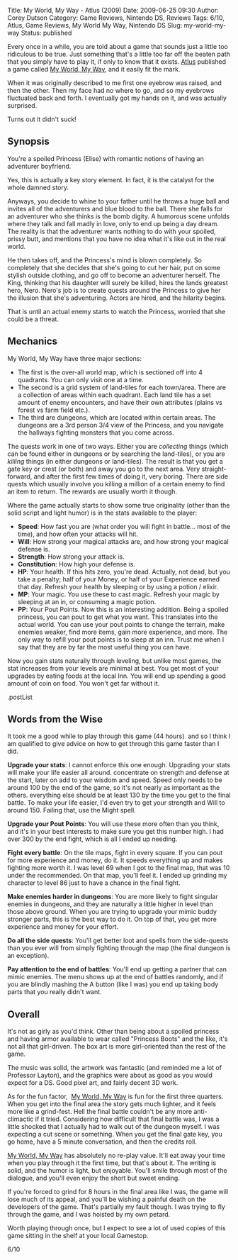 Title: My World, My Way - Atlus (2009)
Date: 2009-06-25 09:30
Author: Corey Dutson
Category: Game Reviews, Nintendo DS, Reviews
Tags: 6/10, Atlus, Game Reviews, My World My Way, Nintendo DS
Slug: my-world-my-way
Status: published

Every once in a while, you are told about a game that sounds just a
little too ridiculous to be true. Just something that's a little too far
off the beaten path that you simply have to play it, if only to know
that it exists. [Atlus](http://www.atlus.com/ "Atlus") published a game
called [My World, My
Way](http://www.atlus.com/myworldmyway/ "My World, My Way"), and it
easily fit the mark.

When it was originally described to me first one eyebrow was raised, and
then the other. Then my face had no where to go, and so my eyebrows
fluctuated back and forth. I eventually got my hands on it, and was
actually surprised.

Turns out it didn't suck!<!-- PELICAN_END_SUMMARY -->



Synopsis
--------

You're a spoiled Princess (Elise) with romantic notions of having an
adventurer boyfriend.

Yes, this is actually a key story element. In fact, it is the catalyst
for the whole damned story.

Anyways, you decide to whine to your father until he throws a huge ball
and invites all of the adventurers and blue blood to the ball. There she
falls for an adventurer who she thinks is the bomb digity. A humorous
scene unfolds where they talk and fall madly in love, only to end up
being a day dream. The reality is that the adventurer wants nothing to
do with your spoiled, prissy butt, and mentions that you have no idea
what it's like out in the real world.

He then takes off, and the Princess's mind is blown completely. So
completely that she decides that she's going to cut her hair, put on
some stylish outside clothing, and go off to become an adventurer
herself. The King, thinking that his daughter will surely be killed,
hires the lands greatest hero, Nero. Nero's job is to create quests
around the Princess to give her the illusion that she's adventuring.
Actors are hired, and the hilarity begins.

That is until an actual enemy starts to watch the Princess, worried that
she could be a threat.

Mechanics
---------

My World, My Way have three major sections:

-   The first is the over-all world map, which is sectioned off into
    4 quadrants. You can only visit one at a time.
-   The second is a grid system of land-tiles for each town/area. There
    are a collection of areas within each quadrant. Each land tile has a
    set amount of enemy encounters, and have their own attributes
    (plains vs forest vs farm field etc.).
-   The third are dungeons, which are located within certain areas. The
    dungeons are a 3rd person 3/4 view of the Princess, and you navigate
    the hallways fighting monsters that you come across.

The quests work in one of two ways. Either you are *collecting* things
(which can be found either in dungeons or by searching the land-tiles),
or you are *killing* things (in either dungeons or land-tiles). The
result is that you get a gate key or crest (or both) and away you go to
the next area. Very straight-forward, and after the first few times of
doing it, very boring. There are side quests which usually involve you
killing a million of a certain enemy to find an item to return. The
rewards are usually worth it though.

Where the game actually starts to show some true originality (other than
the solid script and light humor) is in the stats available to the
player:

-   **Speed**: How fast you are (what order you will fight in battle...
    most of the time), and how often your attacks will hit.
-   **Will**: How strong your magical attacks are, and how strong your
    magical defense is.
-   **Strength**: How strong your attack is.
-   **Constitution**: How high your defense is.
-   **HP**: Your health. If this hits zero, you're dead. Actually, not
    dead, but you take a penalty; half of your Money, or half of your
    Experience earned that day. Refresh your health by sleeping or by
    using a potion / elixir.
-   **MP**: Your magic. You use these to cast magic. Refresh your magic
    by sleeping at an in, or consuming a magic potion.
-   **PP**: Your Pout Points. Now this is an interesting addition. Being
    a spoiled princess, you can pout to get what you want. This
    translates into the actual world. You can use your pout points to
    change the terrain, make enemies weaker, find more items, gain more
    experience, and more. The only way to refill your pout points is to
    sleep at an inn. Trust me when I say that they are by far the most
    useful thing you can have.

Now you gain stats naturally through leveling, but unlike most games,
the stat increases from your levels are minimal at best. You get most of
your upgrades by eating foods at the local Inn. You will end up spending
a good amount of coin on food. You won't get far without it.

.postList

Words from the Wise
-------------------

It took me a good while to play through this game (44 hours)  and so I
think I am qualified to give advice on how to get through this game
faster than I did.

**Upgrade your stats**: I cannot enforce this one enough. Upgrading your
stats will make your life easier all around. concentrate on strength and
defense at the start, later on add to your wisdom and speed. Speed only
needs to be around 100 by the end of the game, so it's not nearly as
important as the others. everything else should be at least 130 by the
time you get to the final battle. To make your life easier, I'd even try
to get your strength and Will to around 150. Failing that, use the Might
spell.

**Upgrade your Pout Points**: You will use these more often than you
think, and it's in your best interests to make sure you get this number
high. I had over 300 by the end fight, which is all I ended up needing.

**Fight every battle**: On the tile maps, fight in every square. If you
can pout for more experience and money, do it. It speeds everything up
and makes fighting more worth it. I was level 69 when I got to the final
map, that was 10 under the recommended. On that map, you'll feel it. I
ended up grinding my character to level 86 just to have a chance in the
final fight.

**Make enemies harder in dungeons**: You are more likely to fight
singular enemies in dungeons, and they are naturally a little higher in
level than those above ground. When you are trying to upgrade your mimic
buddy stronger parts, this is the best way to do it. On top of that, you
get more experience and money for your effort.

**Do all the side quests**: You'll get better loot and spells from the
side-quests than you ever will from simply fighting through the map (the
final dungeon is an exception).

**Pay attention to the end of battles**: You'll end up getting a partner
that can mimic enemies. The menu shows up at the end of battles
randomly, and if you are blindly mashing the A button (like I was) you
end up taking body parts that you really didn't want.

Overall
-------

It's not as girly as you'd think. Other than being about a spoiled
princess and having armor available to wear called "Princess Boots" and
the like, it's not all that girl-driven. The box art is more
girl-oriented than the rest of the game.

The music was solid, the artwork was fantastic (and reminded me a lot of
Professor Layton), and the graphics were about as good as you would
expect for a DS. Good pixel art, and fairly decent 3D work.

As for the fun factor,  [My World, My
Way](http://www.atlus.com/myworldmyway/ "My World, My Way") is fun for
the first three quarters. When you get into the final area the story
gets much lighter, and it feels more like a grind-fest. Hell the final
battle couldn't be any more anti-climactic if it tried. Considering how
difficult that final battle was, I was a little shocked that I actually
had to walk out of the dungeon myself. I was expecting a cut scene or
something. When you get the final gate key, you go home, have a 5 minute
conversation, and then the credits roll.

[My World, My
Way](http://www.atlus.com/myworldmyway/ "My World, My Way") has
absolutely no re-play value. It'll eat away your time when you play
through it the first time, but that's about it. The writing is solid,
and the humor is light, but enjoyable. You'll smile through most of the
dialogue, and you'll even enjoy the short but sweet ending.

If you're forced to grind for 8 hours in the final area like I was, the
game will lose much of its appeal, and you'll be wishing a painful death
on the developers of the game. That's partially my fault though. I was
trying to fly through the game, and I was hoisted by my own petard.

Worth playing through once, but I expect to see a lot of used copies of
this game sitting in the shelf at your local Gamestop.

6/10
